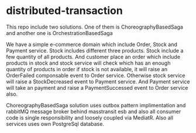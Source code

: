 # distributed-transaction
This repo include two solutions. One of them is ChoreographyBasedSaga and another one is OrchestrationBasedSaga

We have a simple e-commerce domain which include Order, Stock and Payment service. Stock includes different three products. Stock include a few quantity of all products. 
And customer place an order which include products in stock and stock service will check which has an enough quantity of products in order if stock is not available, it will raise an OrderFailed componsable event to Order service. Otherwise stock service will raise a StockDecreased event to Payment service. And Payment service will take an payment and raise a PaymentSuccessed event to Order service also. 

ChoreographyBasedSaga solution uses outbox pattern implimentation and rabbitMQ message broker behind masstransit esb and also all consumer code is single responsibility and loosely coupled via MediatR. Also all services uses own PostgreSql database.

